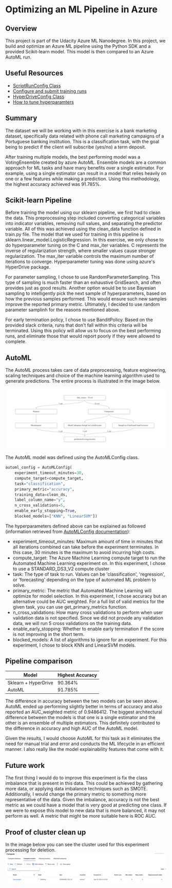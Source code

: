 # Optimizing an ML Pipeline in Azure

## Overview
This project is part of the Udacity Azure ML Nanodegree.
In this project, we build and optimize an Azure ML pipeline using the Python SDK and a provided Scikit-learn model.
This model is then compared to an Azure AutoML run.

## Useful Resources
- [ScriptRunConfig Class](https://docs.microsoft.com/en-us/python/api/azureml-core/azureml.core.scriptrunconfig?view=azure-ml-py)
- [Configure and submit training runs](https://docs.microsoft.com/en-us/azure/machine-learning/how-to-set-up-training-targets)
- [HyperDriveConfig Class](https://docs.microsoft.com/en-us/python/api/azureml-train-core/azureml.train.hyperdrive.hyperdriveconfig?view=azure-ml-py)
- [How to tune hyperparamters](https://docs.microsoft.com/en-us/azure/machine-learning/how-to-tune-hyperparameters)


## Summary
The dataset we will be working with in this exercise is a bank marketing dataset, specifically data related with 
phone call marketing campaigns of a Portuguese banking institution. This is a classification task, with the goal being to 
predict if the client will subscribe (yes/no) a term deposit.

After training multiple models, the best performing model was a VotingEnsemble created by azure AutoML. Ensemble models are a common approach
for ML tasks and have many benefits over a single estimator. For example, using a single estimator can result in a model that 
relies heavily on one or a few features while making a prediction. Using this methodology, the highest accuracy 
achieved was 91.785%. 


## Scikit-learn Pipeline

Before training the model using our sklearn pipeline, we first had to clean the data. This preprocessing step included converting categorical variables
into indicator variables, removing null values, and separating the predictor variable. All of this was achieved using the clean_data function defined in 
train.py file. The model that we used for training in this pipeline is sklearn.linear_model.LogisticRegression. In this exercise, we only chose to do
hyperparameter tuning on the C and max_iter variables. C represents the inverse of regularization strength, where smaller values cause stronger regularization.
The max_iter variable controls the maximum number of iterations to converge. Hyperparameter tuning was done using azure's HyperDrive package.

For parameter sampling, I chose to use RandomParameterSampling. This type of sampling is much faster than an exhaustive GridSearch, and often provides
just as good results. Another option would be to use Bayesian sampling to intelligently pick the next sample of hyperparameters, based on how the previous samples performed.
This would ensure such new samples improve the reported primary metric. Ultimately, I decided to use random parameter samplinh for the reasons mentioned above. 

For early termination policy, I chose to use BanditPolicy. Based on the provided slack criteria, runs that don't fall within this criteria will be terminated. 
Using this policy will allow us to focus on the best performing runs, and eliminate those that would report poorly if they were allowed to complete.

## AutoML
The AutoML process takes care of data preprocessing, feature engineering, scaling techniques and choice of the machine learning algorithm 
used to generate predictions. The entire process is illustrated in the image below.

![Alt text](autoMLpipeline.png?raw=true "AutoML Pipeline")

The AutoML model was defined using the AutoMLConfig class.
```python
automl_config = AutoMLConfig(
    experiment_timeout_minutes=30,
    compute_target=compute_target,
    task="classification",
    primary_metric="accuracy",
    training_data=clean_ds,
    label_column_name="y",
    n_cross_validations=5,
    enable_early_stopping=True,
    blocked_models=["KNN", "LinearSVM"])
```
The hyperparameters defined above can be explained as followed (information retrieved from [AutoMLConfig documentation](https://learn.microsoft.com/en-us/python/api/azureml-train-automl-client/azureml.train.automl.automlconfig.automlconfig?view=azure-ml-py)):
- experiment_timeout_minutes: Maximum amount of time in minutes that all iterations combined can take before the experiment terminates. In this case, 30 minutes is the maximum to avoid incurring high costs. 
- compute_target: The Azure Machine Learning compute target to run the Automated Machine Learning experiment on. In this experiment, I chose to use a STANDARD_DS3_V2 compute cluster
- task: The type of task to run. Values can be 'classification', 'regression', or 'forecasting' depending on the type of automated ML problem to solve.
- primary_metric: The metric that Automated Machine Learning will optimize for model selection. In this experiment, I chose accuracy but an alternative could
be AUC weighted. For a full list of valid metrics for the given task, you can use get_primary_metrics function. 
- n_cross_validations: How many cross validations to perform when user validation data is not specified. Since we did not provide any validation data,
we will run 5 cross validations on the training data. 
- enable_early_stopping: Whether to enable early termination if the score is not improving in the short term.
- blocked_models: A list of algorithms to ignore for an experiment. For this experiment, I chose to block KNN and LinearSVM models.

## Pipeline comparison

| Model                | Highest Accuracy | 
| -------------------- | ---------------- | 
| Sklearn + HyperDrive | 90.364%          |
| AutoML               | 91.785%          |

The difference in accuracy between the two models can be seen above. AutoML ended up performing slightly better in terms of accuracy and also reported an 
AUC_weighted metric of 0.9486412. The biggest architectural difference between the models is that one is a single estimator and the other is an ensemble of multiple
estimators. This definitely contributed to the difference in accuracy and high AUC of the AutoML model.

Given the results, I would choose AutoML for this task as it eliminates the need for manual trial and error and conducts the ML lifecycle in an efficient manner. 
I also really like the model explainability features that come with it.  

## Future work

The first thing I would do to improve this experiment is fix the class imbalance that is present in this data. This could be achieved by gathering more data, or applying
data imbalance techniques such as SMOTE. Additionally, I would change the primary metric to something more representative of the data. Given the imbalance, accuracy is not
the best metric as we could have a model that is very good at predicting one class. If we were to expose this model to new data that is more balanced, it may not perform
as well. A metric that might be more suitable here is ROC AUC. 

## Proof of cluster clean up
In the image below you can see the cluster used for this experiment processing for deletion. 
![Alt text](deleting-compute.png?raw=true "AutoML Pipeline")
